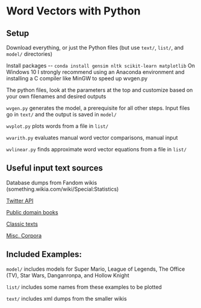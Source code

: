 # Word Vectors with Python

## Setup
Download everything, or just the Python files (but use `text/`, `list/`, and `model/` directories)

Install packages -- `conda install gensim nltk scikit-learn matplotlib`
On Windows 10 I strongly recommend using an Anaconda environment and installing a C compiler like MinGW to speed up wvgen.py

The python files, look at the parameters at the top and customize based on your own filenames and desired outputs

`wvgen.py` generates the model, a prerequisite for all other steps. Input files go in `text/` and the output is saved in `model/`

`wvplot.py` plots words from a file in `list/`

`wvarith.py` evaluates manual word vector comparisons, manual input

`wvlinear.py` finds approximate word vector equations from a file in `list/`

## Useful input text sources
Database dumps from Fandom wikis (something.wikia.com/wiki/Special:Statistics)

[Twitter API](https://developer.twitter.com/en/docs)

[Public domain books](http://gutenberg.org)

[Classic texts](http://classics.mit.edu)

[Misc. Corpora](https://en.wikipedia.org/wiki/List_of_text_corpora)

## Included Examples:
`model/` includes models for Super Mario, League of Legends, The Office (TV), Star Wars, Danganronpa, and Hollow Knight

`list/` includes some names from these examples to be plotted

`text/` includes xml dumps from the smaller wikis